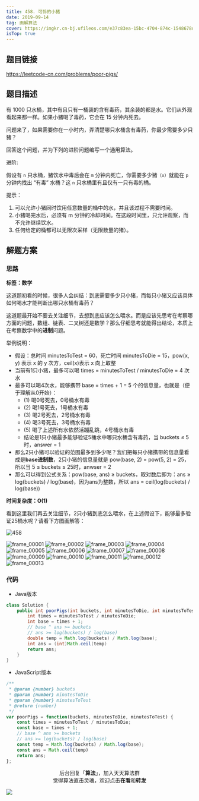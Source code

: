 ```yaml
---
title: 458. 可怜的小猪
date: 2019-09-14
tag: 画解算法
cover: https://imgkr.cn-bj.ufileos.com/e37c83ea-15bc-4704-874c-1548678db700.png
isTop: true
---
```


## 题目链接

https://leetcode-cn.com/problems/poor-pigs/

## 题目描述

有 1000 只水桶，其中有且只有一桶装的含有毒药，其余装的都是水。它们从外观看起来都一样。如果小猪喝了毒药，它会在 15 分钟内死去。

问题来了，如果需要你在一小时内，弄清楚哪只水桶含有毒药，你最少需要多少只猪？

回答这个问题，并为下列的进阶问题编写一个通用算法。

进阶:

假设有 `n` 只水桶，猪饮水中毒后会在 `m` 分钟内死亡，你需要多少猪`（x）`就能在 `p` 分钟内找出 “有毒” 水桶？这 `n` 只水桶里有且仅有一只有毒的桶。

提示：

1. 可以允许小猪同时饮用任意数量的桶中的水，并且该过程不需要时间。
2. 小猪喝完水后，必须有 m 分钟的冷却时间。在这段时间里，只允许观察，而不允许继续饮水。
3. 任何给定的桶都可以无限次采样（无限数量的猪）。


## 解题方案

### 思路

**标签：数学**

这道题初看的时候，很多人会纠结：到底需要多少只小猪，而每只小猪又应该具体如何喝水才能判断出哪只水桶有毒药？

这道题最开始不要去关注细节，去想到底应该怎么喂水。而是应该先思考在考察哪方面的问题，数组、链表、二叉树还是数学？那么仔细思考就能得出结论，本质上在考察数学中的**进制**问题。

举例说明：

- 假设：总时间 minutesToTest = 60，死亡时间 minutesToDie = 15，pow(x, y) 表示 x 的 y 次方，ceil(x)表示 x 向上取整
- 当前有1只小猪，最多可以喝 times = minutesToTest / minutesToDie = 4 次水
- 最多可以喝4次水，能够携带 base = times + 1 = 5 个的信息量，也就是（便于理解从0开始）：
  - (1) 喝0号死去，0号桶水有毒
  - (2) 喝1号死去，1号桶水有毒
  - (3) 喝2号死去，2号桶水有毒
  - (4) 喝3号死去，3号桶水有毒
  - (5) 喝了上述所有水依然活蹦乱跳，4号桶水有毒
  - 结论是1只小猪最多能够验证5桶水中哪只水桶含有毒药，当 buckets ≤ 5 时，answer = 1
- 那么2只小猪可以验证的范围最多到多少呢？我们把每只小猪携带的信息量看成是**base进制数**，2只小猪的信息量就是 pow(base, 2) = pow(5, 2) = 25，所以当 5 ≤ buckets ≤ 25时，anwser = 2
- 那么可以得到公式关系：pow(base, ans) ≥ buckets，取对数后即为：ans ≥ log(buckets) / log(base)，因为ans为整数，所以 ans = ceil(log(buckets) / log(base))

**时间复杂度：O(1)**

看到这里我们再去关注细节，2只小猪到底怎么喂水，在上述假设下，能够最多验证25桶水呢？请看下方图画解答：

![458](https://imgkr.cn-bj.ufileos.com/e310cc25-d6c4-4eb9-95f8-dccb74c686f7.gif)

![frame_00001](https://imgkr.cn-bj.ufileos.com/244723b4-9588-472b-a780-357cae547b66.png)
![frame_00002](https://imgkr.cn-bj.ufileos.com/583c8ab2-96ba-4b1c-9a91-01d54c44eed3.png)
![frame_00003](https://imgkr.cn-bj.ufileos.com/206065ee-89c6-4550-b4b0-a3dbf821971c.png)
![frame_00004](https://imgkr.cn-bj.ufileos.com/fe37ebf6-707b-4e6f-90f4-b8befe55c55c.png)
![frame_00005](https://imgkr.cn-bj.ufileos.com/dae4deaf-465a-46f5-b5ac-c844f8397e77.png)
![frame_00006](https://imgkr.cn-bj.ufileos.com/f994ee23-1499-4db7-a2ad-244945fb7eb1.png)
![frame_00007](https://imgkr.cn-bj.ufileos.com/aed3de14-b6e2-4ba9-8473-a2f9843afefc.png)
![frame_00008](https://imgkr.cn-bj.ufileos.com/ca37fcbc-fc06-4191-a263-c375a4eb67b8.png)
![frame_00009](https://imgkr.cn-bj.ufileos.com/99201e55-738e-4470-a9d3-a65f8ff1ccc0.png)
![frame_00010](https://imgkr.cn-bj.ufileos.com/19fd6539-d815-4e81-8554-a048245734d7.png)
![frame_00011](https://imgkr.cn-bj.ufileos.com/b92c3b5e-762c-47bd-aac3-aae53c636b6e.png)
![frame_00012](https://imgkr.cn-bj.ufileos.com/08e59a75-8a79-4ac7-b198-4c6b66c84e37.png)
![frame_00013](https://imgkr.cn-bj.ufileos.com/e37c83ea-15bc-4704-874c-1548678db700.png)


### 代码

- Java版本

```Java
class Solution {
    public int poorPigs(int buckets, int minutesToDie, int minutesToTest) {
        int times = minutesToTest / minutesToDie;
        int base = times + 1;
        // base ^ ans >= buckets 
        // ans >= log(buckets) / log(base)
        double temp = Math.log(buckets) / Math.log(base);
        int ans = (int)Math.ceil(temp)
        return ans;
    }
}
```

- JavaScript版本

```JavaScript
/**
 * @param {number} buckets
 * @param {number} minutesToDie
 * @param {number} minutesToTest
 * @return {number}
 */
var poorPigs = function(buckets, minutesToDie, minutesToTest) {
    const times = minutesToTest / minutesToDie;
    const base = times + 1;
    // base ^ ans >= buckets 
    // ans >= log(buckets) / log(base)
    const temp = Math.log(buckets) / Math.log(base);
    const ans = Math.ceil(temp)
    return ans;
};
```

<span style="display:block;text-align:center;">后台回复「<strong>算法</strong>」，加入天天算法群</span>
<span style="display:block;text-align:center;">觉得算法直击灵魂，欢迎点击<strong>在看</strong>和<strong>转发</strong></span>

![](https://imgkr.cn-bj.ufileos.com/f3e6917b-991c-4ef5-a29a-bb5d9af1273a.gif)